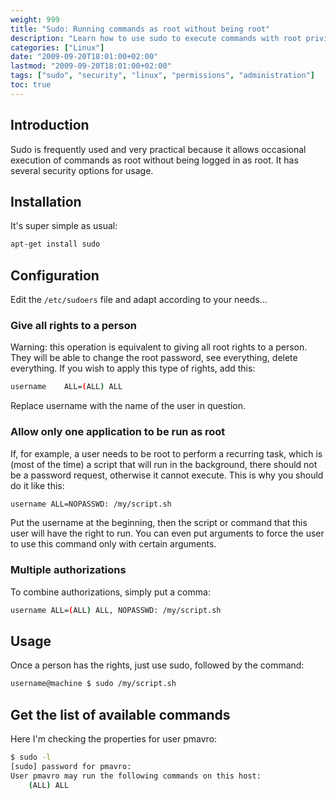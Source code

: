```yaml
---
weight: 999
title: "Sudo: Running commands as root without being root"
description: "Learn how to use sudo to execute commands with root privileges without logging in as root, including installation, configuration and usage examples."
categories: ["Linux"]
date: "2009-09-20T18:01:00+02:00"
lastmod: "2009-09-20T18:01:00+02:00"
tags: ["sudo", "security", "linux", "permissions", "administration"]
toc: true
---
```


## Introduction

Sudo is frequently used and very practical because it allows occasional execution of commands as root without being logged in as root. It has several security options for usage.

## Installation

It's super simple as usual:

```bash
apt-get install sudo
```

## Configuration

Edit the `/etc/sudoers` file and adapt according to your needs...

### Give all rights to a person

Warning: this operation is equivalent to giving all root rights to a person. They will be able to change the root password, see everything, delete everything. If you wish to apply this type of rights, add this:

```bash
username    ALL=(ALL) ALL
```

Replace username with the name of the user in question.

### Allow only one application to be run as root

If, for example, a user needs to be root to perform a recurring task, which is (most of the time) a script that will run in the background, there should not be a password request, otherwise it cannot execute. This is why you should do it like this:

```bash
username ALL=NOPASSWD: /my/script.sh
```

Put the username at the beginning, then the script or command that this user will have the right to run. You can even put arguments to force the user to use this command only with certain arguments.

### Multiple authorizations

To combine authorizations, simply put a comma:

```bash
username ALL=(ALL) ALL, NOPASSWD: /my/script.sh
```

## Usage

Once a person has the rights, just use sudo, followed by the command:

```bash
username@machine $ sudo /my/script.sh
```

## Get the list of available commands

Here I'm checking the properties for user pmavro:

```bash
$ sudo -l
[sudo] password for pmavro: 
User pmavro may run the following commands on this host:
    (ALL) ALL
```
